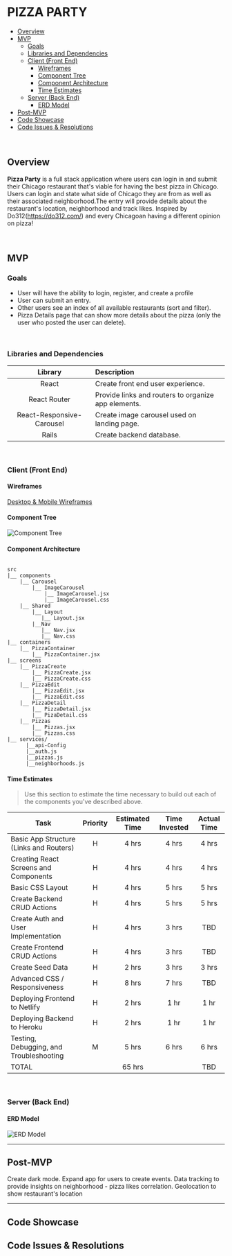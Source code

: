 # PIZZA PARTY

- [Overview](#overview)
- [MVP](#mvp)
  - [Goals](#goals)
  - [Libraries and Dependencies](#libraries-and-dependencies)
  - [Client (Front End)](#client-front-end)
    - [Wireframes](#wireframes)
    - [Component Tree](#component-tree)
    - [Component Architecture](#component-architecture)
    - [Time Estimates](#time-estimates)
  - [Server (Back End)](#server-back-end)
    - [ERD Model](#erd-model)
- [Post-MVP](#post-mvp)
- [Code Showcase](#code-showcase)
- [Code Issues & Resolutions](#code-issues--resolutions)

<br>

## Overview

**Pizza Party** is a full stack application where users can login in and submit their Chicago restaurant that's viable for having the best pizza in Chicago. Users can login and state what side of Chicago they are from as well as their associated neighborhood.The entry will provide details about the restaurant's location, neighborhood and track likes.
Inspired by Do312(https://do312.com/) and every Chicagoan having a different opinion on pizza!


<br>

## MVP


### Goals

- User will have the ability to login, register, and create a profile
- User can submit an entry.
- Other users see an index of all available restaurants (sort and filter).
- Pizza Details page that can show more details about the pizza (only the user who posted the user can delete).

<br>

### Libraries and Dependencies


|     Library      | Description                                |
| :--------------: | :----------------------------------------- |
|      React       | Create front end user experience. |
|   React Router   | Provide links and routers to organize app elements. |
|  React-Responsive-Carousel   | Create image carousel used on landing page. |
|   Rails  | Create backend database. |

<br>

### Client (Front End)

#### Wireframes

[Desktop & Mobile Wireframes](https://lucid.app/lucidchart/e4f115e8-449f-4948-83c5-8d9523d269ff/edit?page=0_0#)


#### Component Tree

![Component Tree](https://i.imgur.com/MuQSAcv.png)

#### Component Architecture
``` structure

src
|__ components
    |__ Carousel
        |__ ImageCarousel
            |__ ImageCarousel.jsx
            |__ ImageCarousel.css
    |__ Shared
        |__ Layout
           |__ Layout.jsx
        |__Nav
           |__ Nav.jsx
           |__ Nav.css
|__ containers
    |__ PizzaContainer
        |__ PizzaContainer.jsx
|__ screens
    |__ PizzaCreate
        |__ PizzaCreate.jsx
        |__ PizzaCreate.css
    |__ PizzaEdit
        |__ PizzaEdit.jsx
        |__ PizzaEdit.css
    |__ PizzaDetail
        |__ PizzaDetail.jsx
        |__ PizaDetail.css
    |__ Pizzas
        |__ Pizzas.jsx
        |__ Pizzas.css
|__ services/
      |__api-Config
      |__auth.js
      |__pizzas.js
      |__neighborhoods.js

```


#### Time Estimates

> Use this section to estimate the time necessary to build out each of the components you've described above.

| Task                | Priority | Estimated Time | Time Invested | Actual Time |
| ------------------- | :------: | :------------: | :-----------: | :---------: |
| Basic App Structure (Links and Routers)    |    H     |     4 hrs      |   4 hrs     |    4 hrs    |
| Creating React Screens and Components | H | 4 hrs | 4 hrs | 4 hrs |
| Basic CSS Layout |    H     |     4 hrs      |  5 hrs    |     5 hrs     |
| Create Backend CRUD Actions |    H     |     4 hrs      |   5 hrs      |     5 hrs     |
| Create Auth and User Implementation |    H     |     4 hrs      |   3 hrs       |     TBD     |
| Create Frontend CRUD Actions |    H     |     4 hrs      |  3 hrs       |     TBD     |
| Create Seed Data | H | 2 hrs | 3 hrs | 3 hrs |
| Advanced CSS / Responsiveness |    H     |     8 hrs      |    7 hrs     |     TBD     |
| Deploying Frontend to Netlify | H | 2 hrs | 1 hr | 1 hr |
| Deploying Backend to Heroku | H | 2 hrs | 1 hr | 1 hr |
| Testing, Debugging, and Troubleshooting | M | 5 hrs | 6 hrs | 6 hrs|   
| TOTAL               |          |     65 hrs      |      |     TBD     |

<br>

### Server (Back End)

#### ERD Model


![ERD Model](https://i.imgur.com/tKX1p76.png)
<br>

***

## Post-MVP

Create dark mode.
Expand app for users to create events.
Data tracking to provide insights on neighborhood - pizza likes correlation.
Geolocation to show restaurant's location

***

## Code Showcase


## Code Issues & Resolutions
